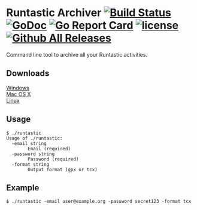 # Runtastic Archiver [![Build Status](https://travis-ci.org/Metalnem/runtastic.svg?branch=master)](https://travis-ci.org/Metalnem/runtastic) [![GoDoc](https://godoc.org/github.com/metalnem/runtastic?status.svg)](http://godoc.org/github.com/metalnem/runtastic) [![Go Report Card](https://goreportcard.com/badge/github.com/metalnem/runtastic)](https://goreportcard.com/report/github.com/metalnem/runtastic) [![license](https://img.shields.io/badge/license-MIT-blue.svg?style=flat)](https://raw.githubusercontent.com/metalnem/runtastic/master/LICENSE) [![Github All Releases](https://img.shields.io/github/downloads/metalnem/runtastic/total.svg)](https://github.com/Metalnem/runtastic/releases)
Command line tool to archive all your Runtastic activities.

## Downloads

[Windows](https://github.com/Metalnem/runtastic/releases/download/v2.1.0/runtastic-win64-2.1.0.zip)  
[Mac OS X](https://github.com/Metalnem/runtastic/releases/download/v2.1.0/runtastic-darwin64-2.1.0.zip)  
[Linux](https://github.com/Metalnem/runtastic/releases/download/v2.1.0/runtastic-linux64-2.1.0.zip)

## Usage

```
$ ./runtastic
Usage of ./runtastic:
  -email string
    	Email (required)
  -password string
    	Password (required)
  -format string
    	Output format (gpx or tcx)
```

## Example

```
$ ./runtastic -email user@example.org -password secret123 -format tcx
```
